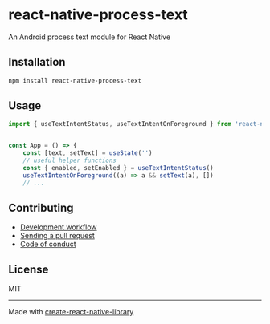 # react-native-process-text

An Android process text module for React Native

## Installation

```sh
npm install react-native-process-text
```

## Usage

```js
import { useTextIntentStatus, useTextIntentOnForeground } from 'react-native-process-text'


const App = () => {
    const [text, setText] = useState('')
    // useful helper functions
    const { enabled, setEnabled } = useTextIntentStatus()
    useTextIntentOnForeground((a) => a && setText(a), [])
    // ...

```

## Contributing

- [Development workflow](CONTRIBUTING.md#development-workflow)
- [Sending a pull request](CONTRIBUTING.md#sending-a-pull-request)
- [Code of conduct](CODE_OF_CONDUCT.md)

## License

MIT

---

Made with [create-react-native-library](https://github.com/callstack/react-native-builder-bob)

